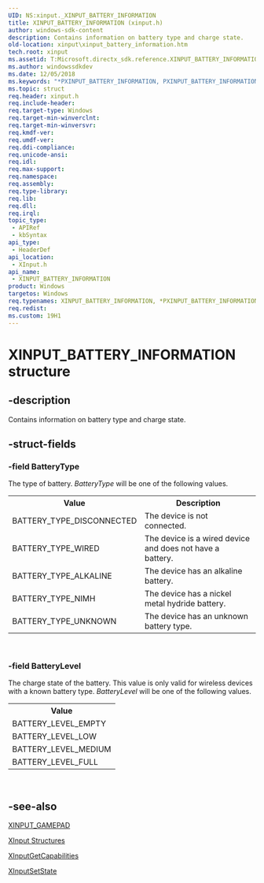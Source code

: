 ```yaml
---
UID: NS:xinput._XINPUT_BATTERY_INFORMATION
title: XINPUT_BATTERY_INFORMATION (xinput.h)
author: windows-sdk-content
description: Contains information on battery type and charge state.
old-location: xinput\xinput_battery_information.htm
tech.root: xinput
ms.assetid: T:Microsoft.directx_sdk.reference.XINPUT_BATTERY_INFORMATION
ms.author: windowssdkdev
ms.date: 12/05/2018
ms.keywords: "*PXINPUT_BATTERY_INFORMATION, PXINPUT_BATTERY_INFORMATION, PXINPUT_BATTERY_INFORMATION structure pointer [XInput Game Controller APIs], XINPUT_BATTERY_INFORMATION, XINPUT_BATTERY_INFORMATION structure [XInput Game Controller APIs], xinput.xinput_battery_information, xinput/PXINPUT_BATTERY_INFORMATION, xinput/XINPUT_BATTERY_INFORMATION"
ms.topic: struct
req.header: xinput.h
req.include-header: 
req.target-type: Windows
req.target-min-winverclnt: 
req.target-min-winversvr: 
req.kmdf-ver: 
req.umdf-ver: 
req.ddi-compliance: 
req.unicode-ansi: 
req.idl: 
req.max-support: 
req.namespace: 
req.assembly: 
req.type-library: 
req.lib: 
req.dll: 
req.irql: 
topic_type:
 - APIRef
 - kbSyntax
api_type:
 - HeaderDef
api_location:
 - XInput.h
api_name:
 - XINPUT_BATTERY_INFORMATION
product: Windows
targetos: Windows
req.typenames: XINPUT_BATTERY_INFORMATION, *PXINPUT_BATTERY_INFORMATION
req.redist: 
ms.custom: 19H1
---
```


# XINPUT_BATTERY_INFORMATION structure


## -description


Contains information on battery type and charge state.


## -struct-fields




### -field BatteryType

The type of battery. <i>BatteryType</i> will be one of the following values.
        

<table>
<tr>
<th>Value</th>
<th>Description</th>
</tr>
<tr>
<td>BATTERY_TYPE_DISCONNECTED</td>
<td>The device is not connected. </td>
</tr>
<tr>
<td>BATTERY_TYPE_WIRED</td>
<td>The device is a wired device and does not have a battery. </td>
</tr>
<tr>
<td>BATTERY_TYPE_ALKALINE</td>
<td>The device has an alkaline battery. </td>
</tr>
<tr>
<td>BATTERY_TYPE_NIMH</td>
<td>The device has a nickel metal hydride battery. </td>
</tr>
<tr>
<td>BATTERY_TYPE_UNKNOWN</td>
<td>The device has an unknown  battery type. </td>
</tr>
</table>
 


### -field BatteryLevel

The charge state of the battery. This value is only valid for wireless devices with a known battery type. <i>BatteryLevel</i> will be one of the following values.
        

<table>
<tr>
<th>Value</th>
</tr>
<tr>
<td>BATTERY_LEVEL_EMPTY</td>
</tr>
<tr>
<td>BATTERY_LEVEL_LOW</td>
</tr>
<tr>
<td>BATTERY_LEVEL_MEDIUM</td>
</tr>
<tr>
<td>BATTERY_LEVEL_FULL</td>
</tr>
</table>
 


## -see-also




<a href="https://docs.microsoft.com/windows/desktop/api/xinput/ns-xinput-_xinput_gamepad">XINPUT_GAMEPAD</a>



<a href="https://docs.microsoft.com/windows/desktop/xinput/structures">XInput Structures</a>



<a href="https://docs.microsoft.com/windows/desktop/api/xinput/nf-xinput-xinputgetcapabilities">XInputGetCapabilities</a>



<a href="https://docs.microsoft.com/windows/desktop/api/xinput/nf-xinput-xinputsetstate">XInputSetState</a>
 

 


